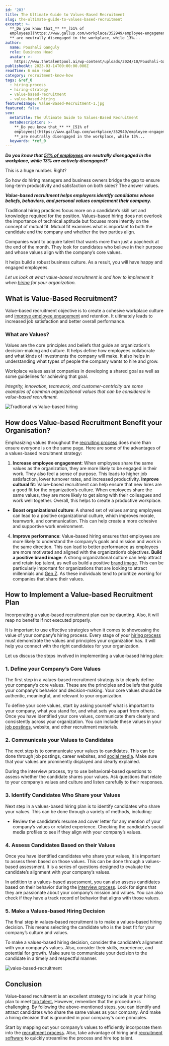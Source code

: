 ```yaml
---
id: '203'
title: The Ultimate Guide to Values-Based Recruitment
slug: the-ultimate-guide-to-values-based-recruitment
excerpt: >-
  **_Do you know that_** **_[51% of
  employees](https://www.gallup.com/workplace/352949/employee-engagement-holds-steady-first-half-2021.aspx)_**
  **_are neutrally disengaged in the workplace, while 13%...
author:
  name: Poushali Ganguly
  role: Business Head
  avatar: >-
    https://www.thetalentpool.ai/wp-content/uploads/2024/10/Poushali-Gangulyimage.webp
publishedAt: 2023-03-14T00:00:00.000Z
readTime: 6 min read
category: recruitment-know-how
tags: &ref_0
  - hiring-process
  - hiring-strategy
  - value-based-recruitment
  - value-based-hiring
featuredImage: Value-Based-Recruitment-1.jpg
featured: false
seo:
  metaTitle: The Ultimate Guide to Values-Based Recruitment
  metaDescription: >-
    **_Do you know that_** **_[51% of
    employees](https://www.gallup.com/workplace/352949/employee-engagement-holds-steady-first-half-2021.aspx)_**
    **_are neutrally disengaged in the workplace, while 13%...
  keywords: *ref_0
---
```


**_Do you know that_** **_[51% of employees](https://www.gallup.com/workplace/352949/employee-engagement-holds-steady-first-half-2021.aspx)_** **_are neutrally disengaged in the workplace, while 13% are actively disengaged?_**

This is a huge number. Right?

So how do hiring managers and business owners bridge the gap to ensure long-term productivity and satisfaction on both sides? The answer values.

<!--more-->

**_Value-based recruitment helps employers identify candidates whose beliefs, behaviors, and personal values complement their company._**

Traditional hiring practices focus more on a candidate’s skill set and knowledge required for the position. Values-based hiring does not overlook the importance of technical aptitude but focuses more intently on the concept of mutual fit. Mutual fit examines what is important to both the candidate and the company and whether the two parties align.

Companies want to acquire talent that wants more than just a paycheck at the end of the month. They look for candidates who believe in their purpose and whose values align with the company’s core values.

It helps build a robust business culture. As a result, you will have happy and engaged employees.

_Let us look at what value-based recruitment is and how to implement it when [hiring](https://www.thetalentpool.ai/blogs/6-onboarding-metrics-most-important-in-hiring-process/) for your organization._

## **What is Value-Based Recruitment?**

Value-based recruitment objective is to create a cohesive workplace culture and [improve employee engagement](https://www.thetalentpool.ai/blogs/6-ways-increase-employee-engagement/) and retention. It ultimately leads to increased job satisfaction and better overall performance.

### **What are Values?**

Values are the core principles and beliefs that guide an organization's decision-making and culture. It helps define how employees collaborate and what kinds of investments the company will make. It also helps in understanding what types of people the company wants to hire and grow.

Workplace values assist companies in developing a shared goal as well as some guidelines for achieving that goal.

_Integrity, innovation, teamwork, and customer-centricity are some examples of common organizational values that can be considered in value-based recruitment._

![Tradtional vs Value-based hiring](images/Value-Based-Recruitment-1-1024x1024.jpg)

## How does Value-based Recruitment Benefit your Organisation?

Emphasizing values throughout the [recruiting process](https://www.thetalentpool.ai/end-to-end-recruitment-process-lifecycle/) does more than ensure everyone is on the same page. Here are some of the advantages of a values-based recruitment strategy:

1. **Increase employee engagement**: When employees share the same values as the organization, they are more likely to be engaged in their work. They also feel a sense of purpose. This leads to higher job satisfaction, lower turnover rates, and increased productivity. **Improve cultural fit**: Value-based recruitment can help ensure that new hires are a good fit for the organization’s culture. When employees share the same values, they are more likely to get along with their colleagues and work well together. Overall, this helps to create a productive workplace.

- **Boost organizational culture**: A shared set of values among employees can lead to a positive organizational culture, which improves morale, teamwork, and communication. This can help create a more cohesive and supportive work environment.

4. **Improve performance**: Value-based hiring ensures that employees are more likely to understand the company’s goals and mission and work in the same direction. This can lead to better performance as employees are more motivated and aligned with the organization’s objectives. **Build a positive brand image**: A strong organizational culture can help attract and retain top talent, as well as build a positive [brand image](https://www.thetalentpool.ai/blogs/7-ways-boost-your-employer-brand/). This can be particularly important for organizations that are looking to attract millennials and [Gen Z](https://www.thetalentpool.ai/blogs/5-tips-attract-retain-gen-z-talent/). As these individuals tend to prioritize working for companies that share their values.

## **How to Implement a Value-based Recruitment Plan**

Incorporating a value-based recruitment plan can be daunting. Also, it will reap no benefits if not executed properly.

It is important to use effective strategies when it comes to showcasing the value of your company’s hiring process. Every stage of your [hiring process](https://www.thetalentpool.ai/blogs/top-4-signs-of-an-inefficient-hiring-process/) must demonstrate the values and principles your organization has. It will help you connect with the right candidates for your organization.

Let us discuss the steps involved in implementing a value-based hiring plan:

### 1. Define your Company’s Core Values

The first step in a values-based recruitment strategy is to clearly define your company’s core values. These are the principles and beliefs that guide your company’s behavior and decision-making. Your core values should be authentic, meaningful, and relevant to your organization.

To define your core values, start by asking yourself what is important to your company, what you stand for, and what sets you apart from others. Once you have identified your core values, communicate them clearly and consistently across your organization. You can include these values in your [job postings](https://www.thetalentpool.ai/blogs/our-2023-job-board-quick-guide-where-should-you-post/), website, and other recruitment materials.

### 2. **Communicate your Values to Candidates**

The next step is to communicate your values to candidates. This can be done through job postings, career websites, and [social media](https://www.thetalentpool.ai/blogs/5-tips-on-social-media-recruitment-strategies/). Make sure that your values are prominently displayed and clearly explained.

During the interview process, try to use behavioral-based questions to assess whether the candidate shares your values. Ask questions that relate to your company’s values and culture and listen carefully to their responses.

### 3. Identify Candidates Who Share your Values

Next step in a values-based hiring plan is to identify candidates who share your values. This can be done through a variety of methods, including:

- Review the candidate’s resume and cover letter for any mention of your company’s values or related experience. Checking the candidate’s social media profiles to see if they align with your company’s values.

### 4. Assess Candidates Based on their Values

Once you have identified candidates who share your values, it is important to assess them based on those values. This can be done through a values-based assessment. It is a series of questions designed to evaluate the candidate’s alignment with your company’s values.

In addition to a values-based assessment, you can also assess candidates based on their behavior during the [interview process](https://www.thetalentpool.ai/interview-management-software/). Look for signs that they are passionate about your company’s mission and values. You can also check if they have a track record of behavior that aligns with those values.

### 5. **Make a Values-based Hiring Decision**

The final step in values-based recruitment is to make a values-based hiring decision. This means selecting the candidate who is the best fit for your company’s culture and values.

To make a values-based hiring decision, consider the candidate’s alignment with your company’s values. Also, consider their skills, experience, and potential for growth. Make sure to communicate your decision to the candidate in a timely and respectful manner.

![vales-based-recruitment](images/vales-based-recruitment-1.jpg)

## **Conclusion**

Value-based recruitment is an excellent strategy to include in your hiring plan to meet [top talent.](https://www.thetalentpool.ai/blogs/top-reasons-why-you-are-losing-top-talent-to-competitors/) However, remember that the procedure is challenging. By following the above-mentioned steps, you can identify and attract candidates who share the same values as your company. And make a hiring decision that is grounded in your company's core principles.

Start by mapping out your company’s values to efficiently incorporate them into the [recruitment process](https://www.thetalentpool.ai/blogs/how-to-improve-your-existing-talent-sourcing-strategy/). Also, take advantage of hiring and [recruitment software](https://www.thetalentpool.ai/cloud-recruitment-software/) to quickly streamline the process and hire top talent.
